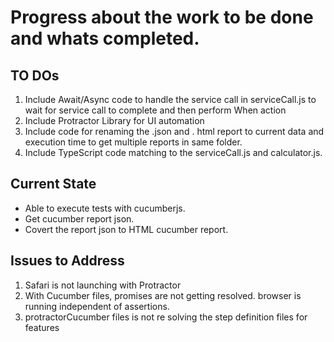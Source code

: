 # Progress about the work to be done and whats completed.

## TO DOs
1. Include Await/Async code to handle the service call in serviceCall.js to wait for service call to complete and then perform When action
2. Include Protractor Library for UI automation
3. Include code for renaming the .json and . html report to current data and execution time to get multiple reports in same folder.
4. Include TypeScript code matching to the serviceCall.js and calculator.js.

## Current State
- Able to execute tests with cucumberjs.
- Get cucumber report json.
- Covert the report json to HTML cucumber report.


## Issues to Address 
1. Safari is not launching with Protractor
2. With Cucumber files, promises are not getting resolved. browser is running independent of assertions.
3. protractorCucumber files is not re solving the step definition files for features
